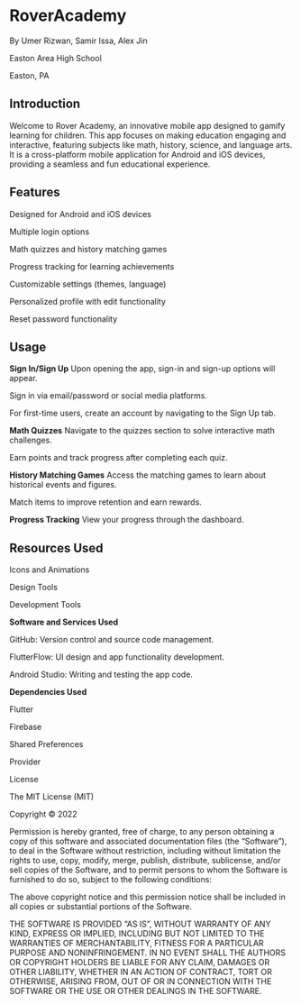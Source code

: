 # RoverAcademy

By Umer Rizwan, Samir Issa, Alex Jin

Easton Area High School

Easton, PA

## Introduction
Welcome to Rover Academy, an innovative mobile app designed to gamify learning for children. This app focuses on making education engaging and interactive, featuring subjects like math, history, science, and language arts. It is a cross-platform mobile application for Android and iOS devices, providing a seamless and fun educational experience.

## Features
Designed for Android and iOS devices

Multiple login options

Math quizzes and history matching games

Progress tracking for learning achievements

Customizable settings (themes, language)

Personalized profile with edit functionality

Reset password functionality

## Usage

**Sign In/Sign Up**
Upon opening the app, sign-in and sign-up options will appear.

Sign in via email/password or social media platforms.

For first-time users, create an account by navigating to the Sign Up tab.

**Math Quizzes**
Navigate to the quizzes section to solve interactive math challenges.

Earn points and track progress after completing each quiz.

**History Matching Games**
Access the matching games to learn about historical events and figures.

Match items to improve retention and earn rewards.

**Progress Tracking**
View your progress through the dashboard.

## Resources Used

Icons and Animations

Design Tools

Development Tools

**Software and Services Used**

GitHub: Version control and source code management.

FlutterFlow: UI design and app functionality development.

Android Studio: Writing and testing the app code.

**Dependencies Used**

Flutter

Firebase

Shared Preferences

Provider

License

The MIT License (MIT)

Copyright © 2022

Permission is hereby granted, free of charge, to any person obtaining a copy of this software and associated documentation files (the “Software”), to deal in the Software without restriction, including without limitation the rights to use, copy, modify, merge, publish, distribute, sublicense, and/or sell copies of the Software, and to permit persons to whom the Software is furnished to do so, subject to the following conditions:

The above copyright notice and this permission notice shall be included in all copies or substantial portions of the Software.

THE SOFTWARE IS PROVIDED “AS IS”, WITHOUT WARRANTY OF ANY KIND, EXPRESS OR IMPLIED, INCLUDING BUT NOT LIMITED TO THE WARRANTIES OF MERCHANTABILITY, FITNESS FOR A PARTICULAR PURPOSE AND NONINFRINGEMENT. IN NO EVENT SHALL THE AUTHORS OR COPYRIGHT HOLDERS BE LIABLE FOR ANY CLAIM, DAMAGES OR OTHER LIABILITY, WHETHER IN AN ACTION OF CONTRACT, TORT OR OTHERWISE, ARISING FROM, OUT OF OR IN CONNECTION WITH THE SOFTWARE OR THE USE OR OTHER DEALINGS IN THE SOFTWARE.
